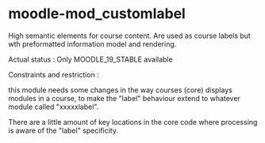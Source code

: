 moodle-mod_customlabel
=======================

High semantic elements for course content. Are used as course labels but wth preformatted information model and rendering.

Actual status : Only MOODLE_19_STABLE available

Constraints and restriction : 

this module needs some changes in the way courses (core) displays modules in a course, to make the "label" behaviour
extend to whatever module called "xxxxxlabel".

There are a little amount of key locations in the core code where processing is aware of the "label" specificity.